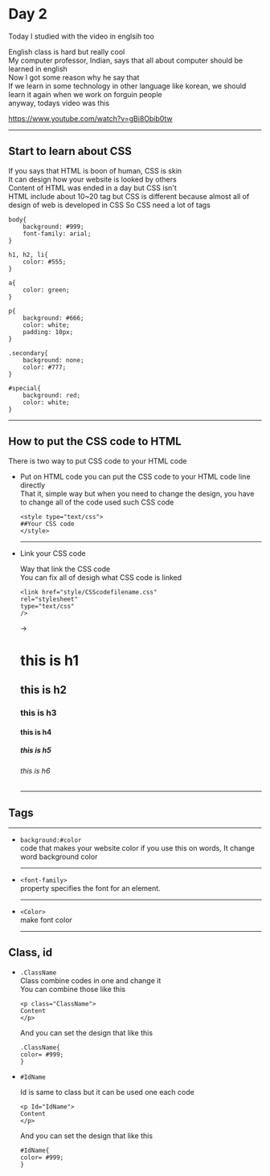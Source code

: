 Day 2
===
Today I studied with the video in englsih too   

English class is hard but really cool   
My computer professor, Indian, says that all about computer should be learned in english   
Now I got some reason why he say that   
If we learn in some technology in other language like korean, we should learn it again when we work on forguin people   
anyway, todays video was this   

https://www.youtube.com/watch?v=gBi8Obib0tw   

* * *

Start to learn about CSS
---
   
If you says that HTML is boon of human, CSS is skin   
It can design how your website is looked by others   
Content of HTML was ended in a day but CSS isn't   
HTML include about 10~20 tag but CSS is different because almost all of design of web is developed in CSS
So CSS need a lot of tags   

```
body{
	background: #999;
	font-family: arial;
}

h1, h2, li{
	color: #555;
}

a{
	color: green;
}

p{
	background: #666;
	color: white;
	padding: 10px;
}

.secondary{
	background: none;
	color: #777;
}

#special{
	background: red;
	color: white;
}
```

* * *

How to put the CSS code to HTML
---

There is two way to put CSS code to your HTML code   

* Put on HTML code
  you can put the CSS code to your HTML code line directly   
  That it, simple way but when you need to change the design, you have to change all of the code used such CSS code   
  
  ```
  <style type="text/css">
  ##Your CSS code
  </style>
  ```      
  
     
  * * *

  
* Link your CSS code   
     
  Way that link the CSS code   
  You can fix all of desigh what CSS code is linked   
  
  ```
  <link href="style/CSScodefilename.css"
  rel="stylesheet"
  type="text/css"
  />
  ```   
  
  ->
  
  <html>
    <h1> this is h1 </h1>
    <h2> this is h2 </h2>
    <h3> this is h3 </h3>
    <h4> this is h4 </h4>
    <h5> this is h5 </h5>
    <h6> this is h6 </h6>
  </html>
     
  * * *

  
Tags
--- 
  
   
  * * *

* ```background:#color```   
  code that makes your website color
  if you use this on words, It change word background color
     
  * * *
 
* ```<font-family>```   
  property specifies the font for an element.
     
  * * *

* ```<Color>```   
  make font color   
     
  * * *

Class, id
--- 

* ```.ClassName```   
  Class combine codes in one and change it   
  You can combine those like this   
  
  ```
  <p class="ClassName">
  Content
  </p>
  ```
  
  And you can set the design that like this
  
  
  ```
  .ClassName{
  color= #999;
  }
  ```

* ```#IdName```
  
  Id is same to class but it can be used one each code   
  
  ```
  <p Id="IdName">
  Content
  </p>
  ```
  
  And you can set the design that like this
  
  
  ```
  #IdName{
  color= #999;
  }
  ```
